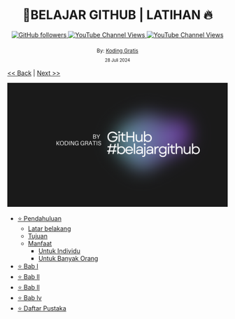 <div align="center">
  <h1>📔BELAJAR GITHUB | LATIHAN 🔥</h1>
  <a class="" target="_blank" href="https://github.com/kodinggratis">
   <img alt="GitHub followers" src="https://img.shields.io/github/followers/kodinggratis">
  </a>
  <a class="header-badge" target="_blank" href="https://www.youtube.com/@kodinggratis">
 <img alt="YouTube Channel Views" src="https://img.shields.io/youtube/channel/views/UCKrWI2QHrH4b1WpOgbcg5Uw">
  </a>
  <a class="header-badge" target="_blank" href="https://www.youtube.com/@kodinggratis">
 <img alt="YouTube Channel Views" src="https://img.shields.io/youtube/channel/subscribers/UCKrWI2QHrH4b1WpOgbcg5Uw?style=social">
  </a>

  <sub>By:
  <a href="https://www.youtube.com/@kodinggratis" target="_blank">Koding Gratis</a><br>
  <small>28 Juli 2024</small>
  </sub>
</div>

[<< Back](README.md) | [Next >>](LATIHAN.md)

![alt text](https://github.com/Laloeyudik/halo-repo/blob/master/Aseet/Black%20Gradient%20Minimalistic%20Future%20Technology%20YouTube%20Banner.png)

- [⭐ Pendahuluan](#pendahuluan)
  - [Latar belakang](#pendahuluan-latar-belakang)
  - [Tujuan](#pendahuluan-tujuan)
  - [Manfaat](#pendahuluan-manfaat)
    - [Untuk Individu](#pendahuluan-manfaat-individu)
    - [Untuk Banyak Orang](#pendahuluan-manfaat-banyak-orang)
- [⭐ Bab l](#bab-1)
- [⭐ Bab ll](#bab-2)
- [⭐ Bab ll](#bab-3)
- [⭐ Bab lv](#bab-4)
- [⭐ Daftar Pustaka](#daftar-pustaka)
